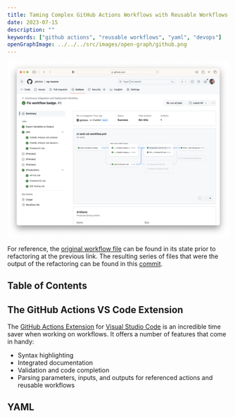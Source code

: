 ```yaml
---
title: Taming Complex GitHub Actions Workflows with Reusable Workflows
date: 2023-07-15
description: ""
keywords: ["github actions", "reusable workflows", "yaml", "devops"]
openGraphImage: ../../../src/images/open-graph/github.png
---
```


![GitHub Actions Workflow Screenshot](./github-workflow.png)

For reference, the
[original workflow file](https://github.com/jpfulton/ng-resume/blob/f914a2063b1146d44cf6f3654d327ae9ca3c186e/.github/workflows/ci-and-cd.yml)
can be found in its state prior to refactoring at the previous link. The resulting
series of files that were the output of the refactoring can be found in this
[commit](https://github.com/jpfulton/ng-resume/commit/897c77ecb25fe313b35d4f5a3d8b9da60c276d9b).

## Table of Contents

## The GitHub Actions VS Code Extension

The
[GitHub Actions Extension](https://marketplace.visualstudio.com/items?itemName=github.vscode-github-actions)
for [Visual Studio Code](https://code.visualstudio.com) is an incredible time saver
when working on workflows. It offers a number of features that come in handy:

- Syntax highlighting
- Integrated documentation
- Validation and code completion
- Parsing parameters, inputs, and outputs for referenced actions and reusable workflows

## YAML
